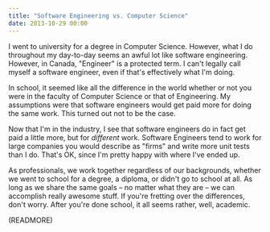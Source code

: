 ```yaml
---
title: "Software Engineering vs. Computer Science"
date: 2013-10-29 00:00
---
```


I went to university for a degree in Computer Science. However, what I do throughout my day-to-day seems an awful lot like software engineering. However, in Canada, "Engineer" is a protected term. I can't legally call myself a software engineer, even if that's effectively what I'm doing.

In school, it seemed like all the difference in the world whether or not you were in the faculty of Computer Science or that of Engineering. My assumptions were that software engineers would get paid more for doing the same work. This turned out not to be the case.

Now that I'm in the industry, I see that software engineers do in fact get paid a little more, but for _different_ work. Software Engineers tend to work for large companies you would describe as "firms" and write more unit tests than I do. That's OK, since I'm pretty happy with where I've ended up.

As professionals, we work together regardless of our backgrounds, whether we went to school for a degree, a diploma, or didn't go to school at all. As long as we share the same goals – no matter what they are – we can accomplish really awesome stuff. If you're fretting over the differences, don't worry. After you're done school, it all seems rather, well, academic.

(READMORE)
